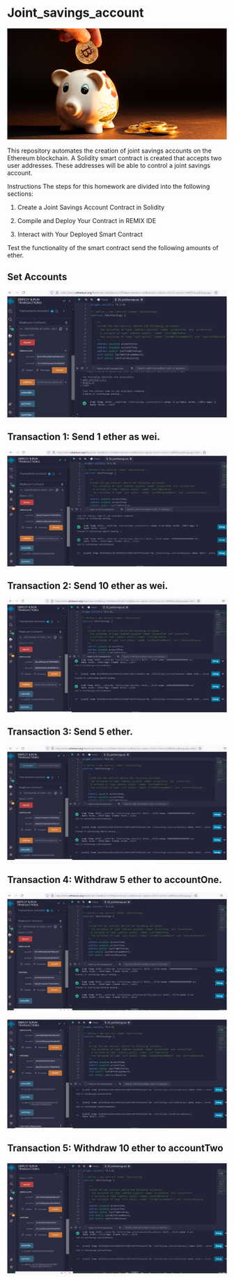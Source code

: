 # Joint_savings_account
![](/Images/20-5-challenge-image.png)

This repository automates the creation of joint savings accounts on the Ethereum blockchain. A Solidity smart contract is created that accepts two user addresses. These addresses will be able to control a joint savings account.

Instructions
The steps for this homework are divided into the following sections:


1. Create a Joint Savings Account Contract in Solidity


2. Compile and Deploy Your Contract in REMIX IDE


3. Interact with Your Deployed Smart Contract


Test the functionality of the smart contract send the following amounts of ether. 

## Set Accounts
![](/Execution_Results/deploy1.png)


## Transaction 1: Send 1 ether as wei.
![](/Execution_Results/d_1eth_cbalance.png)

## Transaction 2: Send 10 ether as wei.
![](/Execution_Results/d_10eth_cbalance.png)

## Transaction 3: Send 5 ether.
![](/Execution_Results/d_5eth_cbalance.png)


## Transaction 4: Withdraw 5 ether to accountOne.
![](/Execution_Results/withdraw5eth.png)

![](/Execution_Results/balance1withdraw5eth_and_lastFxs.png)

## Transaction 5: Withdraw 10 ether to accountTwo
![](/Execution_Results/balance2withdraw10ethACC2_lastFX.png)












